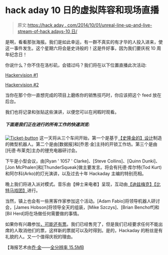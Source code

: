 # hack aday 10 日的虚拟阵容和现场直播

> 原文:[https://hack aday . com/2014/10/01/unreal-line-up-and-live-stream-of-hack adays-10 日/](https://hackaday.com/2014/10/01/unreal-line-up-and-live-stream-of-hackadays-10th/)

是啊，看看那张海报。我们是如此幸运，有一群不真实的有才华的人投入进来，使这一事件发生。这个星期六将会是史诗般的！这是件好事，因为我们要庆祝 10 周年纪念日！

你说什么？你不住在洛杉矶，会错过吗？我们将在以下位置直播此次活动:

[Hackervision #1](http://dropc.am/p/6BDsmi)

[Hackervision #2](https://www.dropcam.com/p/7Fdydz)

当你在那个你一直想完成的项目上磨练你的销售技巧时，你应该把这个 feed 放在后台。

我们也将记录和张贴这些演讲，以便您可以在闲暇时观看。

##### 下面是我们正在进行的所有工作的快速浏览:

[![Ticket-button](../Images/bce20c087e347c46ba62102251c0646d.png)](https://www.eventbrite.com/e/hackaday-10th-anniversary-tickets-12962333689) 这一天将从三个车间开始，第一个是基于[【史隆金的】设计](http://hackaday.io/project/581-Tiny-robot-family)制造的微型机器人。第二个是由[数据报]和[乔恩·金]主持的开锁工作坊。第三个是由[托德·布莱克]主办的锂充电器研讨会。

下午是小型会议，由[Ryan ' 1057 ' Clarke]、[Steve Collins]、[Quinn Dunki]、[Jon McPhalen]和[ThunderSqueak]做主要发言。将会有托德·库尔特(Tod Kurt)和阿尔科(Arko)的灯光演讲，以及过去十年 Hackaday 主编的特别亮相。

晚上我们将进入派对模式。音乐由【绅士来电者】呈现，互动由[【迪兹梅克】](http://www.deezmaker.com)[【比特马戏团】](http://twobitcircus.com/)进行。

当然，镇上也会有一些黑客作家参加这个活动。[Adam Fabio]将领导机器人研讨会，[James Hobson]将领导全天的组装，[Mike Szczys]、[Brian Benchoff]和[Bil Herd]将在场做任何需要做的事情。

如果你有兴趣参加[，可能还有票](https://www.eventbrite.com/e/hackaday-10th-anniversary-tickets-12962333689)。我们已经售完了，但是我们已经要求任何不能出席的人取消他们的票，这样新的票就可以及时得到。是的，Hackaday 的粉丝是有礼貌的人。又一个值得庆祝的理由。

【海报艺术由[乔·金](http://theartofjoekim.tumblr.com/)——[全分辨率 15.5MB](https://hackaday.com/wp-content/uploads/2014/10/10th-anniversary-lineup-final-rev2.jpg)